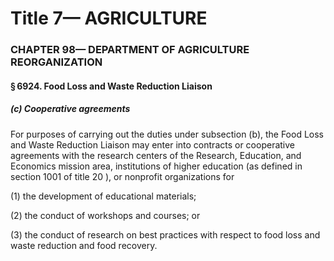 
# Title 7— AGRICULTURE
### CHAPTER 98— DEPARTMENT OF AGRICULTURE REORGANIZATION
#### § 6924. Food Loss and Waste Reduction Liaison
##### (c) Cooperative agreements

For purposes of carrying out the duties under subsection (b), the Food Loss and Waste Reduction Liaison may enter into contracts or cooperative agreements with the research centers of the Research, Education, and Economics mission area, institutions of higher education (as defined in section 1001 of title 20 ), or nonprofit organizations for

(1) the development of educational materials;

(2) the conduct of workshops and courses; or

(3) the conduct of research on best practices with respect to food loss and waste reduction and food recovery.
